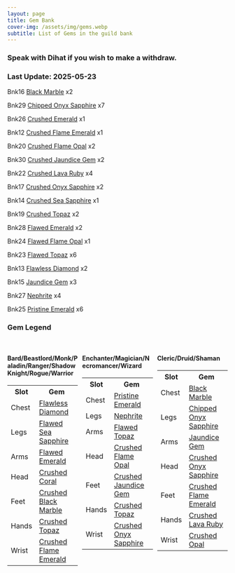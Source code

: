 ```yaml
---
layout: page
title: Gem Bank
cover-img: /assets/img/gems.webp
subtitle: List of Gems in the guild bank
---
```

### Speak with Dihat if you wish to make a withdraw.

### Last Update: 2025-05-23

Bnk16 [Black Marble](https://www.pqdi.cc/item/25805) x2

Bnk29 [Chipped Onyx Sapphire](https://www.pqdi.cc/item/25827) x7

Bnk26 [Crushed Emerald](https://www.pqdi.cc/item/25835) x1

Bnk12 [Crushed Flame Emerald](https://www.pqdi.cc/item/25838) x1

Bnk20 [Crushed Flame Opal](https://www.pqdi.cc/item/25837) x2

Bnk30 [Crushed Jaundice Gem](https://www.pqdi.cc/item/25829) x2

Bnk22 [Crushed Lava Ruby](https://www.pqdi.cc/item/25840) x4

Bnk17 [Crushed Onyx Sapphire](https://www.pqdi.cc/item/25841) x2

Bnk14 [Crushed Sea Sapphire](https://www.pqdi.cc/item/25839) x1

Bnk19 [Crushed Topaz](https://www.pqdi.cc/item/25832) x2

Bnk28 [Flawed Emerald](https://www.pqdi.cc/item/25821) x2

Bnk24 [Flawed Flame Opal](https://www.pqdi.cc/item/25823) x1

Bnk23 [Flawed Topaz](https://www.pqdi.cc/item/25818) x6

Bnk13 [Flawless Diamond](https://www.pqdi.cc/item/25814) x2

Bnk15 [Jaundice Gem](https://www.pqdi.cc/item/25815) x3

Bnk27 [Nephrite](https://www.pqdi.cc/item/25816) x4

Bnk25 [Pristine Emerald](https://www.pqdi.cc/item/25807) x6


### Gem Legend


<div class="gem-legend" style="display: flex; justify-content: space-between; margin-top: 2rem;">
    <div style="width: 32%;">
        <h4>Bard/Beastlord/Monk/Paladin/Ranger/Shadow Knight/Rogue/Warrior</h4>
        <table class="gem-legend-table">
<tr><th>Slot</th><th>Gem</th></tr>
<tr><td>Chest</td><td><a href="https://www.pqdi.cc/item/25814">Flawless Diamond</a></td></tr>
<tr><td>Legs</td><td><a href="https://www.pqdi.cc/item/25839">Flawed Sea Sapphire</a></td></tr>
<tr><td>Arms</td><td><a href="https://www.pqdi.cc/item/25821">Flawed Emerald</a></td></tr>
<tr><td>Head</td><td><a href="https://www.pqdi.cc/item/25831">Crushed Coral</a></td></tr>
<tr><td>Feet</td><td><a href="https://www.pqdi.cc/item/25805">Crushed Black Marble</a></td></tr>
<tr><td>Hands</td><td><a href="https://www.pqdi.cc/item/25832">Crushed Topaz</a></td></tr>
<tr><td>Wrist</td><td><a href="https://www.pqdi.cc/item/25838">Crushed Flame Emerald</a></td></tr>
</table>
    </div>
    <div style="width: 32%;">
        <h4>Enchanter/Magician/Necromancer/Wizard</h4>
        <table class="gem-legend-table">
<tr><th>Slot</th><th>Gem</th></tr>
<tr><td>Chest</td><td><a href="https://www.pqdi.cc/item/25807">Pristine Emerald</a></td></tr>
<tr><td>Legs</td><td><a href="https://www.pqdi.cc/item/25816">Nephrite</a></td></tr>
<tr><td>Arms</td><td><a href="https://www.pqdi.cc/item/25818">Flawed Topaz</a></td></tr>
<tr><td>Head</td><td><a href="https://www.pqdi.cc/item/25837">Crushed Flame Opal</a></td></tr>
<tr><td>Feet</td><td><a href="https://www.pqdi.cc/item/25829">Crushed Jaundice Gem</a></td></tr>
<tr><td>Hands</td><td><a href="https://www.pqdi.cc/item/25832">Crushed Topaz</a></td></tr>
<tr><td>Wrist</td><td><a href="https://www.pqdi.cc/item/25841">Crushed Onyx Sapphire</a></td></tr>
</table>
    </div>
    <div style="width: 32%;">
        <h4>Cleric/Druid/Shaman</h4>
        <table class="gem-legend-table">
<tr><th>Slot</th><th>Gem</th></tr>
<tr><td>Chest</td><td><a href="https://www.pqdi.cc/item/25805">Black Marble</a></td></tr>
<tr><td>Legs</td><td><a href="https://www.pqdi.cc/item/25827">Chipped Onyx Sapphire</a></td></tr>
<tr><td>Arms</td><td><a href="https://www.pqdi.cc/item/25815">Jaundice Gem</a></td></tr>
<tr><td>Head</td><td><a href="https://www.pqdi.cc/item/25841">Crushed Onyx Sapphire</a></td></tr>
<tr><td>Feet</td><td><a href="https://www.pqdi.cc/item/25838">Crushed Flame Emerald</a></td></tr>
<tr><td>Hands</td><td><a href="https://www.pqdi.cc/item/25840">Crushed Lava Ruby</a></td></tr>
<tr><td>Wrist</td><td><a href="https://www.pqdi.cc/item/25836">Crushed Opal</a></td></tr>
</table>
    </div>
</div>

